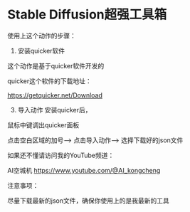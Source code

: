 # Stable Diffusion超强工具箱

使用上这个动作的步骤：

1. 安装quicker软件

这个动作是基于quicker软件开发的

quicker这个软件的下载地址：

https://getquicker.net/Download


3. 导入动作
安装quicker后，

鼠标中键调出quicker面板

点击空白区域的加号-->
点击导入动作-->
选择下载好的json文件


如果还不懂请访问我的YouTube频道：

AI空城机
https://www.youtube.com/@AI_kongcheng

注意事项：

尽量下载最新的json文件，确保你使用上的是我最新的工具
